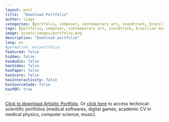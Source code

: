```yaml
---
layout: post
title:  "Download Portfolio"
author: tiago
categories: [portfolio, composer, contemporary art, soundtrack, brazilian music, instrumental, latin, mpb, jazz, developer, creative computing, multidisciplinar, medical software, image processing, medical physics]
tags: [portfolio, composer, contemporary art, soundtrack, brazilian music, instrumental, latin, mpb, jazz, developer, creative computing, multidisciplinar, medical software, image processing, medical physics]
image: assets/images/portfolio.png
description: "Download portfolio"
lang: en
#permalink: en/portfolio
featured: false
hidden: false
hasAudio: false
hasVideo: false
hasPaper: false
hasScore: false
hasInteractivity: false
hasSourceCode: false
hasPDF: true
---
```


<a href="{{ site.baseurl }}/assets/Tiago Brizolara - Portfolio Artistico - 21-09-2020.pdf">Click to download Artisitic Portfolio</a>. Or <a href="{{ site.baseurl }}/about - Portfolio Artistico - 21-09-2020.pdf">click here</a> to access technical-scientific portfolios (medical softwares, digital games, academic CV in medical physics, computer science, music).
